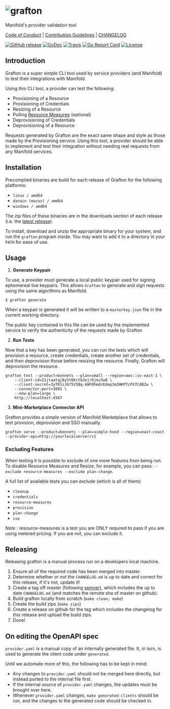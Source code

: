 # ![grafton](.github/grafton.png)

Manifold's provider validation tool

[Code of Conduct](./.github/CONDUCT.md) |
[Contribution Guidelines](./.github/CONTRIBUTING.md) |
[CHANGELOG](./CHANGELOG.md)

[![GitHub release](https://img.shields.io/github/tag/manifoldco/grafton.svg?label=latest)](https://github.com/manifoldco/grafton/releases)
[![GoDoc](https://img.shields.io/badge/godoc-reference-blue.svg)](https://godoc.org/github.com/manifoldco/grafton)
[![Travis](https://img.shields.io/travis/manifoldco/grafton/master.svg)](https://travis-ci.org/manifoldco/grafton)
[![Go Report Card](https://goreportcard.com/badge/github.com/manifoldco/grafton)](https://goreportcard.com/report/github.com/manifoldco/grafton)
[![License](https://img.shields.io/badge/license-BSD-blue.svg)](./LICENSE.md)

## Introduction

Grafton is a super simple CLI tool used by service providers (and Manifold) to
test their integrations with Manifold.

Using this CLI tool, a provider can test the following:

- Provisioning of a Resource
- Provisioning of Credentials
- Resizing of a Resource
- Pulling [Resource Measures](#excluding-features) (optional)
- Deprovisioning of Credentials
- Deprovisioning of a Resource

Requests generated by Grafton are the exact same shape and style as those made
by the Provisioning service. Using this tool, a provider should be able to
implement and test their integration without needing real requests from any
Manifold services.

## Installation

Precompiled binaries are build for each release of Grafton for the following
platforms:
- `linux / amd64`
- `darwin (macos) / amd64`
- `windows / amd64`

The zip files of these binaries are in the downloads section of each release
(i.e. the
[latest release](https://github.com/manifoldco/grafton/releases/latest)).

To install, download and unzip the appropriate binary for your system, and run
the `grafton` program inside. You may want to add it to a directory in your
`PATH` for ease of use.

## Usage

1. **Generate Keypair**

To use, a provider must generate a local public keypair used for signing
ephemereal live keypairs. This allows `Grafton` to generate and sign requests
using the same algorithms as Manifold.

```
$ grafton generate
```

When a keypair is generated it will be written to a `masterkey.json` file in
the current working directory.

The public key contained in this file can be used by the implemented service
to verify the authenticity of the requests made by Grafton


2. **Run Tests**

Now that a key has been generated, you can run the tests which will provision a
resource, create credentials, create another set of credentials, and then
deprovision those before resizing the resource. Finally, Grafton will
deprovision the resource.

```
grafton test --product=bonnets --plan=small --region=aws::us-east-1 \
    --client-id=21jtaatqj8y5t0kctb2ejr6jev5w8 \
    --client-secret=3yTKSiJ6f5V5Bq-kWF0hmdrEUep3m3HKPTcPX7CdBZw \
    --connector-port=3001 \
    --new-plan=large \
    http://localhost:4567
```

3. **Mini-Marketplace Connector API**

Grafton provides a simple version of Manifold Marketplace that allows to test provision, deprovision and SSO manually.

```
grafton serve --product=bonnets --plan=simple-hood --region=east-coast --provider-api=http://yourlocalserver/v1
```

### Excluding Features

When testing it is possible to exclude of one more features from being run. To
disable Resource Measures and Resize, for example, you can pass:
`--exclude resource-measures --exclude plan-change`.

A full list of available tests you can exclude (which is all of them):
- `cleanup`
- `credentials`
- `resource-measures`
- `provision`
- `plan-change`
- `sso`

_Note_ : resource-measures is a test you are ONLY required to pass if you are using metered pricing.  If you are not, you can exclude it.

## Releasing

Releasing grafton is a manual process run on a developers local machine.

1. Ensure all of the required code has been merged into master.
2. Determine whether or not the `CHANGELOG.md` is up to date and correct for
   this release, if it's not, update it!
3. Create a tag off master (following [semver](http://semver.org/)), which
   includes the up to date `CHANGELOG.md` (and matches the remote sha of master
   on github).
4. Build grafton locally from scratch (`make clean; make`)
5. Create the build zips (`make zips`)
6. Create a release on github for the tag which includes the changelog for this
   release and upload the build zips.
7. Done!

## On editing the OpenAPI spec

`provider.yaml` is a manual copy of an internally generated file. It, in
turn, is used to generate the client code under `generated`.

Until we automate more of this, the following has to be kept in mind:
- Any changes to `provider.yaml` should not be merged here directly, but
  instead ported to the internal file first.
- If the internal source of `provider.yaml` changes, the updates must be brought
  over here.
- Whenever `provider.yaml` changes, `make generated-clients` should be run, and the
  changes to the generated code should be checked in.
